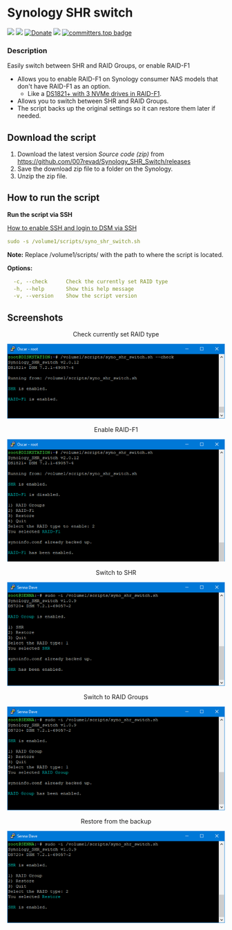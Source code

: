 # Synology SHR switch

<a href="https://github.com/007revad/Synology_SHR_switch/releases"><img src="https://img.shields.io/github/release/007revad/Synology_SHR_switch.svg"></a>
<a href="https://hits.seeyoufarm.com"><img src="https://hits.seeyoufarm.com/api/count/incr/badge.svg?url=https%3A%2F%2Fgithub.com%2F007revad%2FSynology_RAID-F1_SHR_switch&count_bg=%2379C83D&title_bg=%23555555&icon=&icon_color=%23E7E7E7&title=views&edge_flat=false"/></a>
[![Donate](https://img.shields.io/badge/Donate-PayPal-green.svg)](https://www.paypal.com/paypalme/007revad)
[![](https://img.shields.io/static/v1?label=Sponsor&message=%E2%9D%A4&logo=GitHub&color=%23fe8e86)](https://github.com/sponsors/007revad)
[![committers.top badge](https://user-badge.committers.top/australia/007revad.svg)](https://user-badge.committers.top/australia/007revad)

### Description

Easily switch between SHR and RAID Groups, or enable RAID-F1

- Allows you to enable RAID-F1 on Synology consumer NAS models that don't have RAID-F1 as an option.
  - Like a [DS1821+ with 3 NVMe drives in RAID-F1](/images/ds1821_3nvme_raidf1.png).
- Allows you to switch between SHR and RAID Groups.  
- The script backs up the original settings so it can restore them later if needed.

## Download the script

1. Download the latest version _Source code (zip)_ from https://github.com/007revad/Synology_SHR_Switch/releases
2. Save the download zip file to a folder on the Synology.
3. Unzip the zip file.

## How to run the script

**Run the script via SSH**

[How to enable SSH and login to DSM via SSH](https://kb.synology.com/en-global/DSM/tutorial/How_to_login_to_DSM_with_root_permission_via_SSH_Telnet)

```YAML
sudo -s /volume1/scripts/syno_shr_switch.sh
```
**Note:** Replace /volume1/scripts/ with the path to where the script is located.

**Options:**
```YAML
  -c, --check      Check the currently set RAID type
  -h, --help       Show this help message
  -v, --version    Show the script version
```

## Screenshots

<p align="center">Check currently set RAID type</p>
<p align="center"><img src="/images/check_raidf1.png"></p>

<p align="center">Enable RAID-F1</p>
<p align="center"><img src="/images/enable_raidf1.png"></p>

<p align="center">Switch to SHR</p>
<p align="center"><img src="/images/raidgroup_shr-switch_shr3.png"></p>

<p align="center">Switch to RAID Groups</p>
<p align="center"><img src="/images/raidgroup_shr-switch_raidgroup3.png"></p>

<p align="center">Restore from the backup</p>
<p align="center"><img src="/images/raidgroup_shr-switch_restored3.png"></p>

